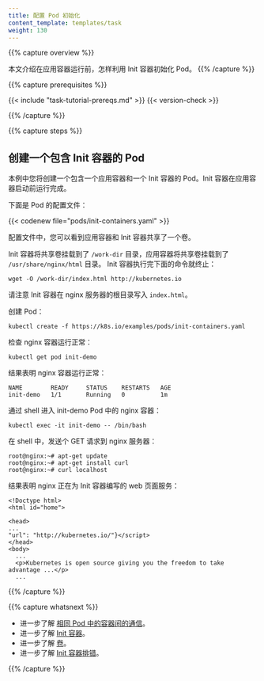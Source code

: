 ```yaml
---
title: 配置 Pod 初始化
content_template: templates/task
weight: 130
---
```


<!--
---
title: Configure Pod Initialization
content_template: templates/task
weight: 130
---
-->

{{% capture overview %}}
<!--
This page shows how to use an Init Container to initialize a Pod before an
application Container runs.
-->
本文介绍在应用容器运行前，怎样利用 Init 容器初始化 Pod。
{{% /capture %}}

{{% capture prerequisites %}}

{{< include "task-tutorial-prereqs.md" >}} {{< version-check >}}

{{% /capture %}}

{{% capture steps %}}

<!--
## Create a Pod that has an Init Container

In this exercise you create a Pod that has one application Container and one
Init Container. The init container runs to completion before the application
container starts.

Here is the configuration file for the Pod:
-->

## 创建一个包含 Init 容器的 Pod

本例中您将创建一个包含一个应用容器和一个 Init 容器的 Pod。Init 容器在应用容器启动前运行完成。

下面是 Pod 的配置文件：

{{< codenew file="pods/init-containers.yaml" >}}

<!--
In the configuration file, you can see that the Pod has a Volume that the init
container and the application container share.

The init container mounts the
shared Volume at `/work-dir`, and the application container mounts the shared
Volume at `/usr/share/nginx/html`. The init container runs the following command
and then terminates:
-->

配置文件中，您可以看到应用容器和 Init 容器共享了一个卷。

Init 容器将共享卷挂载到了 `/work-dir` 目录，应用容器将共享卷挂载到了 `/usr/share/nginx/html` 目录。
Init 容器执行完下面的命令就终止：

    wget -O /work-dir/index.html http://kubernetes.io

<!--
Notice that the init container writes the `index.html` file in the root directory
of the nginx server.

Create the Pod:
-->

请注意 Init 容器在 nginx 服务器的根目录写入 `index.html`。

创建 Pod：

    kubectl create -f https://k8s.io/examples/pods/init-containers.yaml

<!--
Verify that the nginx container is running:
-->

检查 nginx 容器运行正常：

    kubectl get pod init-demo

<!--
The output shows that the nginx container is running:
-->

结果表明 nginx 容器运行正常：

    NAME        READY     STATUS    RESTARTS   AGE
    init-demo   1/1       Running   0          1m

<!--
Get a shell into the nginx container running in the init-demo Pod:
-->

通过 shell 进入 init-demo Pod 中的 nginx 容器：

    kubectl exec -it init-demo -- /bin/bash

<!--
In your shell, send a GET request to the nginx server:
-->

在 shell 中，发送个 GET 请求到 nginx 服务器：

    root@nginx:~# apt-get update
    root@nginx:~# apt-get install curl
    root@nginx:~# curl localhost

<!--
The output shows that nginx is serving the web page that was written by the init container:
-->

结果表明 nginx 正在为 Init 容器编写的 web 页面服务：

    <!Doctype html>
    <html id="home">

    <head>
    ...
    "url": "http://kubernetes.io/"}</script>
    </head>
    <body>
      ...
      <p>Kubernetes is open source giving you the freedom to take advantage ...</p>
      ...

{{% /capture %}}

{{% capture whatsnext %}}

<!--
* Learn more about
[communicating between Containers running in the same Pod](/docs/tasks/access-application-cluster/communicate-containers-same-pod-shared-volume/).
* Learn more about [Init Containers](/docs/concepts/workloads/pods/init-containers/).
* Learn more about [Volumes](/docs/concepts/storage/volumes/).
* Learn more about [Debugging Init Containers](/docs/tasks/debug-application-cluster/debug-init-containers/)
-->

* 进一步了解 [相同 Pod 中的容器间的通信](/zh/docs/tasks/access-application-cluster/communicate-containers-same-pod-shared-volume/)。
* 进一步了解 [Init 容器](/zh/docs/concepts/workloads/pods/init-containers/)。
* 进一步了解 [卷](/docs/concepts/storage/volumes/)。
* 进一步了解 [Init 容器排错](/docs/tasks/debug-application-cluster/debug-init-containers/)。

{{% /capture %}}


